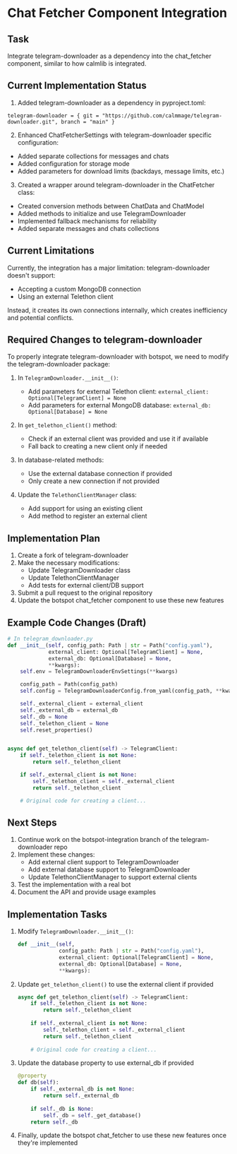 # Chat Fetcher Component Integration

## Task

Integrate telegram-downloader as a dependency into the chat_fetcher component, similar
to how calmlib is integrated.

## Current Implementation Status

1. Added telegram-downloader as a dependency in pyproject.toml:

```
telegram-downloader = { git = "https://github.com/calmmage/telegram-downloader.git", branch = "main" }
```

2. Enhanced ChatFetcherSettings with telegram-downloader specific configuration:

- Added separate collections for messages and chats
- Added configuration for storage mode
- Added parameters for download limits (backdays, message limits, etc.)

3. Created a wrapper around telegram-downloader in the ChatFetcher class:

- Created conversion methods between ChatData and ChatModel
- Added methods to initialize and use TelegramDownloader
- Implemented fallback mechanisms for reliability
- Added separate messages and chats collections

## Current Limitations

Currently, the integration has a major limitation: telegram-downloader doesn't support:

- Accepting a custom MongoDB connection
- Using an external Telethon client

Instead, it creates its own connections internally, which creates inefficiency and
potential conflicts.

## Required Changes to telegram-downloader

To properly integrate telegram-downloader with botspot, we need to modify the
telegram-downloader package:

1. In `TelegramDownloader.__init__()`:
    - Add parameters for external Telethon client:
      `external_client: Optional[TelegramClient] = None`
    - Add parameters for external MongoDB database:
      `external_db: Optional[Database] = None`

2. In `get_telethon_client()` method:
    - Check if an external client was provided and use it if available
    - Fall back to creating a new client only if needed

3. In database-related methods:
    - Use the external database connection if provided
    - Only create a new connection if not provided

4. Update the `TelethonClientManager` class:
    - Add support for using an existing client
    - Add method to register an external client

## Implementation Plan

1. Create a fork of telegram-downloader
2. Make the necessary modifications:
    - Update TelegramDownloader class
    - Update TelethonClientManager
    - Add tests for external client/DB support
3. Submit a pull request to the original repository
4. Update the botspot chat_fetcher component to use these new features

## Example Code Changes (Draft)

```python
# In telegram_downloader.py
def __init__(self, config_path: Path | str = Path("config.yaml"),
             external_client: Optional[TelegramClient] = None,
             external_db: Optional[Database] = None,
             **kwargs):
    self.env = TelegramDownloaderEnvSettings(**kwargs)

    config_path = Path(config_path)
    self.config = TelegramDownloaderConfig.from_yaml(config_path, **kwargs)

    self._external_client = external_client
    self._external_db = external_db
    self._db = None
    self._telethon_client = None
    self.reset_properties()


async def get_telethon_client(self) -> TelegramClient:
    if self._telethon_client is not None:
        return self._telethon_client

    if self._external_client is not None:
        self._telethon_client = self._external_client
        return self._telethon_client

    # Original code for creating a client...
```

## Next Steps

1. Continue work on the botspot-integration branch of the telegram-downloader repo
2. Implement these changes:
   - Add external client support to TelegramDownloader
   - Add external database support to TelegramDownloader
   - Update TelethonClientManager to support external clients
3. Test the implementation with a real bot
4. Document the API and provide usage examples

## Implementation Tasks

1. Modify `TelegramDownloader.__init__()`:
   ```python
   def __init__(self, 
                config_path: Path | str = Path("config.yaml"), 
                external_client: Optional[TelegramClient] = None,
                external_db: Optional[Database] = None,
                **kwargs):
   ```

2. Update `get_telethon_client()` to use the external client if provided
   ```python
   async def get_telethon_client(self) -> TelegramClient:
       if self._telethon_client is not None:
           return self._telethon_client
           
       if self._external_client is not None:
           self._telethon_client = self._external_client
           return self._telethon_client
           
       # Original code for creating a client...
   ```

3. Update the database property to use external_db if provided
   ```python
   @property
   def db(self):
       if self._external_db is not None:
           return self._external_db
           
       if self._db is None:
           self._db = self._get_database()
       return self._db
   ```

4. Finally, update the botspot chat_fetcher to use these new features once they're implemented